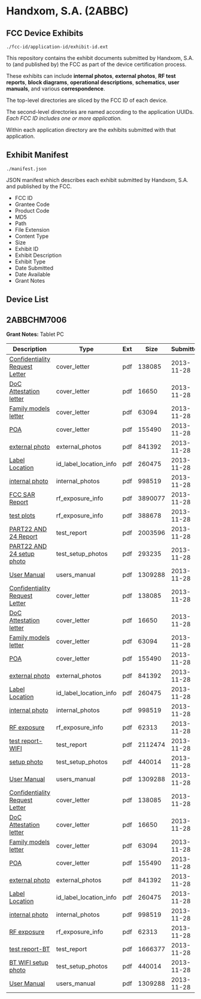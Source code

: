 # Handxom, S.A. (2ABBC)
## FCC Device Exhibits

```
./fcc-id/application-id/exhibit-id.ext
```

This repository contains the exhibit documents submitted by Handxom, S.A. to (and published by) the FCC as part of the device certification process.

These exhibits can include **internal photos**, **external photos**, **RF test reports**, **block diagrams**, **operational descriptions**, **schematics**, **user manuals**, and various **correspondence**.

The top-level directories are sliced by the FCC ID of each device.

The second-level directories are named according to the application UUIDs. *Each FCC ID includes one or more application.*

Within each application directory are the exhibits submitted with that application. 

## Exhibit Manifest

```
./manifest.json
```

JSON manifest which describes each exhibit submitted by Handxom, S.A. and published by the FCC.

- FCC ID
- Grantee Code
- Product Code
- MD5
- Path
- File Extension
- Content Type
- Size
- Exhibit ID
- Exhibit Description
- Exhibit Type
- Date Submitted
- Date Available
- Grant Notes

## Device List
## 2ABBCHM7006
**Grant Notes:** Tablet PC

| Description | Type | Ext | Size | Submitted | Available |
| ----------- | ---- | --- | ---- | --------- | --------- |
| [Confidentiality Request Letter](2ABBCHM7006/e27ddabd5ff9639f185fd86266fa627a/2130064.pdf) | cover_letter | pdf | 138085 | 2013-11-28 | 2013-11-28 |
| [DoC Attestation letter](2ABBCHM7006/e27ddabd5ff9639f185fd86266fa627a/2130065.pdf) | cover_letter | pdf | 16650 | 2013-11-28 | 2013-11-28 |
| [Family models letter](2ABBCHM7006/e27ddabd5ff9639f185fd86266fa627a/2130066.pdf) | cover_letter | pdf | 63094 | 2013-11-28 | 2013-11-28 |
| [POA](2ABBCHM7006/e27ddabd5ff9639f185fd86266fa627a/2130067.pdf) | cover_letter | pdf | 155490 | 2013-11-28 | 2013-11-28 |
| [external photo](2ABBCHM7006/e27ddabd5ff9639f185fd86266fa627a/2130076.pdf) | external_photos | pdf | 841392 | 2013-11-28 | 2013-11-28 |
| [Label Location](2ABBCHM7006/e27ddabd5ff9639f185fd86266fa627a/2130078.pdf) | id_label_location_info | pdf | 260475 | 2013-11-28 | 2013-11-28 |
| [internal photo](2ABBCHM7006/e27ddabd5ff9639f185fd86266fa627a/2130077.pdf) | internal_photos | pdf | 998519 | 2013-11-28 | 2013-11-28 |
| [FCC SAR Report](2ABBCHM7006/e27ddabd5ff9639f185fd86266fa627a/2130148.pdf) | rf_exposure_info | pdf | 3890077 | 2013-11-28 | 2013-11-28 |
| [test plots](2ABBCHM7006/e27ddabd5ff9639f185fd86266fa627a/2130149.pdf) | rf_exposure_info | pdf | 388678 | 2013-11-28 | 2013-11-28 |
| [PART22 AND 24 Report](2ABBCHM7006/e27ddabd5ff9639f185fd86266fa627a/2130146.pdf) | test_report | pdf | 2003596 | 2013-11-28 | 2013-11-28 |
| [PART22 AND 24 setup photo](2ABBCHM7006/e27ddabd5ff9639f185fd86266fa627a/2130147.pdf) | test_setup_photos | pdf | 293235 | 2013-11-28 | 2013-11-28 |
| [User Manual](2ABBCHM7006/e27ddabd5ff9639f185fd86266fa627a/2130079.pdf) | users_manual | pdf | 1309288 | 2013-11-28 | 2013-11-28 |
| [Confidentiality Request Letter](2ABBCHM7006/fffb977b033155c98fda3c24d4072735/2130064.pdf) | cover_letter | pdf | 138085 | 2013-11-28 | 2013-11-28 |
| [DoC Attestation letter](2ABBCHM7006/fffb977b033155c98fda3c24d4072735/2130065.pdf) | cover_letter | pdf | 16650 | 2013-11-28 | 2013-11-28 |
| [Family models letter](2ABBCHM7006/fffb977b033155c98fda3c24d4072735/2130066.pdf) | cover_letter | pdf | 63094 | 2013-11-28 | 2013-11-28 |
| [POA](2ABBCHM7006/fffb977b033155c98fda3c24d4072735/2130067.pdf) | cover_letter | pdf | 155490 | 2013-11-28 | 2013-11-28 |
| [external photo](2ABBCHM7006/fffb977b033155c98fda3c24d4072735/2130076.pdf) | external_photos | pdf | 841392 | 2013-11-28 | 2013-11-28 |
| [Label Location](2ABBCHM7006/fffb977b033155c98fda3c24d4072735/2130078.pdf) | id_label_location_info | pdf | 260475 | 2013-11-28 | 2013-11-28 |
| [internal photo](2ABBCHM7006/fffb977b033155c98fda3c24d4072735/2130077.pdf) | internal_photos | pdf | 998519 | 2013-11-28 | 2013-11-28 |
| [RF exposure](2ABBCHM7006/fffb977b033155c98fda3c24d4072735/2130074.pdf) | rf_exposure_info | pdf | 62313 | 2013-11-28 | 2013-11-28 |
| [test report-WIFI](2ABBCHM7006/fffb977b033155c98fda3c24d4072735/2130075.pdf) | test_report | pdf | 2112474 | 2013-11-28 | 2013-11-28 |
| [setup photo](2ABBCHM7006/fffb977b033155c98fda3c24d4072735/2130073.pdf) | test_setup_photos | pdf | 440014 | 2013-11-28 | 2013-11-28 |
| [User Manual](2ABBCHM7006/fffb977b033155c98fda3c24d4072735/2130079.pdf) | users_manual | pdf | 1309288 | 2013-11-28 | 2013-11-28 |
| [Confidentiality Request Letter](2ABBCHM7006/4685080599f5077aa353d30c07b23a17/2130064.pdf) | cover_letter | pdf | 138085 | 2013-11-28 | 2013-11-28 |
| [DoC Attestation letter](2ABBCHM7006/4685080599f5077aa353d30c07b23a17/2130065.pdf) | cover_letter | pdf | 16650 | 2013-11-28 | 2013-11-28 |
| [Family models letter](2ABBCHM7006/4685080599f5077aa353d30c07b23a17/2130066.pdf) | cover_letter | pdf | 63094 | 2013-11-28 | 2013-11-28 |
| [POA](2ABBCHM7006/4685080599f5077aa353d30c07b23a17/2130067.pdf) | cover_letter | pdf | 155490 | 2013-11-28 | 2013-11-28 |
| [external photo](2ABBCHM7006/4685080599f5077aa353d30c07b23a17/2130076.pdf) | external_photos | pdf | 841392 | 2013-11-28 | 2013-11-28 |
| [Label Location](2ABBCHM7006/4685080599f5077aa353d30c07b23a17/2130078.pdf) | id_label_location_info | pdf | 260475 | 2013-11-28 | 2013-11-28 |
| [internal photo](2ABBCHM7006/4685080599f5077aa353d30c07b23a17/2130077.pdf) | internal_photos | pdf | 998519 | 2013-11-28 | 2013-11-28 |
| [RF exposure](2ABBCHM7006/4685080599f5077aa353d30c07b23a17/2130074.pdf) | rf_exposure_info | pdf | 62313 | 2013-11-28 | 2013-11-28 |
| [test report-BT](2ABBCHM7006/4685080599f5077aa353d30c07b23a17/2130110.pdf) | test_report | pdf | 1666377 | 2013-11-28 | 2013-11-28 |
| [BT WIFI setup photo](2ABBCHM7006/4685080599f5077aa353d30c07b23a17/2130073.pdf) | test_setup_photos | pdf | 440014 | 2013-11-28 | 2013-11-28 |
| [User Manual](2ABBCHM7006/4685080599f5077aa353d30c07b23a17/2130079.pdf) | users_manual | pdf | 1309288 | 2013-11-28 | 2013-11-28 |
